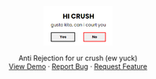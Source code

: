 <div align="center">
  <a href="https://Confession-yes-or-oo.github.io/hands-for-filipinos/">
    <img src="img/readme-2.png" alt="Logo" height="80">
  </a>

  <p align="center">
    Anti Rejection for ur crush (ew yuck)
    <br />
    <a href="https://Confession-yes-or-oo.github.io/yes-or-oo/">View Demo</a>
    ·
    <a href="https://Confession-yes-or-oo.github.io/yes-or-oo/issues">Report Bug</a>
    ·
    <a href="https://Confession-yes-or-oo.github.io/yes-or-oo/issues">Request Feature</a>
  </p>
</div>
